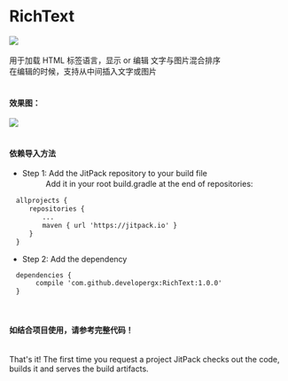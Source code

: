 # RichText
[![](https://jitpack.io/v/developergx/RichText.svg)](https://jitpack.io/#developergx/RichText)<br><br>
用于加载 HTML 标签语言，显示 or 编辑 文字与图片混合排序<br>
在编辑的时候，支持从中间插入文字或图片<br><br>
#### 效果图：
![](https://github.com/developergx/RichText/blob/master/preview.gif)<br><br>
#### 依赖导入方法
* Step 1: Add the JitPack repository to your build file<br>
　　　Add it in your root build.gradle at the end of repositories:<br>
 ```xml
　allprojects {
　　　repositories {
　　　　　...
　　　　　maven { url 'https://jitpack.io' }
　　　}
　}
  ```
* Step 2: Add the dependency
 ```xml
　dependencies {
　　　　compile 'com.github.developergx:RichText:1.0.0'
　}
  ```
  <br>
#### 如结合项目使用，请参考完整代码！<br><br>
That's it! The first time you request a project JitPack checks out the code, builds it and serves the build artifacts.<br>
